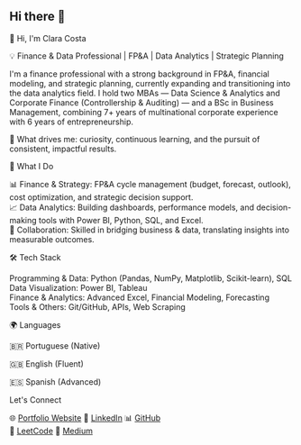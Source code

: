 ## Hi there 👋

<!--
**costaclara/costaclara** is a ✨ _special_ ✨ repository because its `README.md` (this file) appears on your GitHub profile.

Here are some ideas to get you started:

- 🔭 I’m currently working on ...
- 🌱 I’m currently learning ...
- 👯 I’m looking to collaborate on ...
- 🤔 I’m looking for help with ...
- 💬 Ask me about ...
- 📫 How to reach me: ...
- 😄 Pronouns: ...
- ⚡ Fun fact: ...
-->
👋 Hi, I'm Clara Costa

💡 Finance & Data Professional | FP&A | Data Analytics | Strategic Planning

I'm a finance professional with a strong background in FP&A, financial modeling, and strategic planning, currently expanding and transitioning into the data analytics field.
I hold two MBAs — Data Science & Analytics and Corporate Finance (Controllership & Auditing) — and a BSc in Business Management, combining 7+ years of multinational corporate experience with 6 years of entrepreneurship.

🔎 What drives me: curiosity, continuous learning, and the pursuit of consistent, impactful results.

🚀 What I Do

📊 Finance & Strategy: FP&A cycle management (budget, forecast, outlook), cost optimization, and strategic decision support.<br>
📈 Data Analytics: Building dashboards, performance models, and decision-making tools with Power BI, Python, SQL, and Excel.<br>
🤝 Collaboration: Skilled in bridging business & data, translating insights into measurable outcomes.

🛠️ Tech Stack

Programming & Data: Python (Pandas, NumPy, Matplotlib, Scikit-learn), SQL<br>
Data Visualization: Power BI, Tableau<br>
Finance & Analytics: Advanced Excel, Financial Modeling, Forecasting<br>
Tools & Others: Git/GitHub, APIs, Web Scraping<br>

🌍 Languages

🇧🇷 Portuguese (Native)

🇬🇧 English (Fluent)

🇪🇸 Spanish (Advanced)

Let's Connect

🌐 [Portfolio Website](https://costaclara.github.io)
💼 [LinkedIn](https://LINKEDIN.COM/IN/CLARA-SANTOS-COSTA)
📊 [GitHub](https://github.com/costaclara)  
📝 [LeetCode](https://leetcode.com/u/costaclara4/)
🌱 [Medium](https://medium.com/@csc.clara4)

